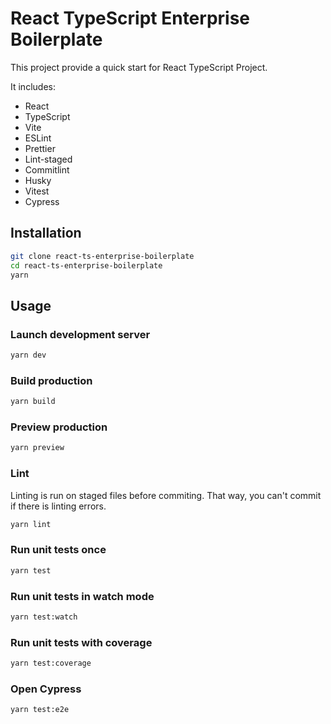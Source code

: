# React TypeScript Enterprise Boilerplate

This project provide a quick start for React TypeScript Project.

It includes:

- React
- TypeScript
- Vite
- ESLint
- Prettier
- Lint-staged
- Commitlint
- Husky
- Vitest
- Cypress

## Installation

```bash
git clone react-ts-enterprise-boilerplate
cd react-ts-enterprise-boilerplate
yarn
```

## Usage

### Launch development server

```bash
yarn dev
```

### Build production

```bash
yarn build
```

### Preview production

```bash
yarn preview
```

### Lint

Linting is run on staged files before commiting. That way, you can't commit if there is linting errors.

```bash
yarn lint
```

### Run unit tests once

```bash
yarn test
```

### Run unit tests in watch mode

```bash
yarn test:watch
```

### Run unit tests with coverage

```bash
yarn test:coverage
```

### Open Cypress

```bash
yarn test:e2e
```
